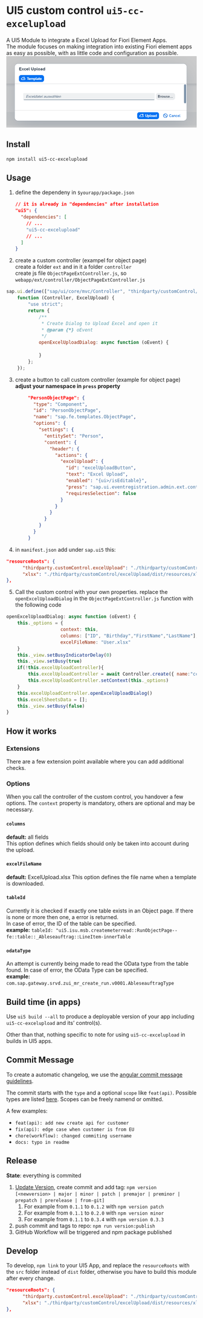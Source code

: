 # UI5 custom control `ui5-cc-excelupload`

A UI5 Module to integrate a Excel Upload for Fiori Element Apps.  
The module focuses on making integration into existing Fiori element apps as easy as possible, with as little code and configuration as possible.
![Excel Upload Dialog](/images/ExcelUploadDialog.png "Excel Upload Dialog")

## Install


```bash
npm install ui5-cc-excelupload
```

## Usage

1. define the dependeny in `$yourapp/package.json`

   ```json
   // it is already in "dependencies" after installation
   "ui5": {
     "dependencies": [
       // ...
       "ui5-cc-excelupload"
       // ...
     ]
   }
   ```
2. create a custom controller (exampel for object page)  
create a folder `ext` and in it a folder `controller`  
create js file `ObjectPageExtController.js`, so `webapp/ext/controller/ObjectPageExtController.js`

```js
sap.ui.define(["sap/ui/core/mvc/Controller", "thirdparty/customControl/excelUpload/ExcelUpload"],
    function (Controller, ExcelUpload) {
        "use strict";
        return {
            /**
             * Create Dialog to Upload Excel and open it
             * @param {*} oEvent 
             */
            openExcelUploadDialog: async function (oEvent) {    

            }
        };
    });
```
3. create a button to call custom controller (example for object page)  
**adjust your namespace in `press` property**
```json
        "PersonObjectPage": {
          "type": "Component",
          "id": "PersonObjectPage",
          "name": "sap.fe.templates.ObjectPage",
          "options": {
            "settings": {
              "entitySet": "Person",
              "content": {
                "header": {
                  "actions": {
                    "excelUpload": {
                      "id": "excelUploadButton",
                      "text": "Excel Upload",
                      "enabled": "{ui>/isEditable}",
                      "press": "sap.ui.eventregistration.admin.ext.controller.ObjectPageExtController.openExcelUploadDialog",
                      "requiresSelection": false
                    }
                  }
                }
              }
            }
          }
        }
```

4. in `manifest.json` add under `sap.ui5` this:
```json
"resourceRoots": {
      "thirdparty.customControl.excelUpload": "./thirdparty/customControl/excelUpload/dist/",
      "xlsx": "./thirdparty/customControl/excelUpload/dist/resources/xlsx"
},
```

5. Call the custom control with your own properties. replace the `openExcelUploadDialog` in the `ObjectPageExtController.js` function with the following code
```js
openExcelUploadDialog: async function (oEvent) {    
    this._options = {
                    context: this,
                    columns: ["ID", "Birthday","FirstName","LastName"],
                    excelFileName: "User.xlsx"
    }
    this._view.setBusyIndicatorDelay(0)
    this._view.setBusy(true)
    if(!this.excelUploadController){
        this.excelUploadController = await Controller.create({ name:"cc.excelUpload.ExcelUpload"})
        this.excelUploadController.setContext(this._options)  
    }          
    this.excelUploadController.openExcelUploadDialog()          
    this.excelSheetsData = [];
    this._view.setBusy(false)
}
```

## How it works

### Extensions

There are a few extension point available where you can add additional checks.

### Options

When you call the controller of the custom control, you handover a few options. The `context` property is mandatory, others are optional and may be necessary.

#### `columns`
**default:** all fields  
This option defines which fields should only be taken into account during the upload.
#### `excelFileName`
**default:** ExcelUpload.xlsx
This option defines the file name when a template is downloaded.
#### `tableId`
Currently it is checked if exactly one table exists in an Object page.
If there is none or more then one, a error is returned.  
In case of error, the ID of the table can be specified.  
**example:** `tableId: "ui5.isu.msb.createmeterread::RunObjectPage--fe::table::_Ableseauftrag::LineItem-innerTable`
#### `odataType`
An attempt is currently being made to read the OData type from the table found.
In case of error, the OData Type can be specified.  
**example:** `com.sap.gateway.srvd.zui_mr_create_run.v0001.AbleseauftragType`


## Build time (in apps)

Use `ui5 build --all` to produce a deployable version of your app including `ui5-cc-excelupload` and its’ control(s).

Other than that, nothing specific to note for using `ui5-cc-excelupload` in builds in UI5 apps.


## Commit Message

To create a automatic changelog, we use the [angular commit message guidelines](https://github.com/angular/angular/blob/22b96b9/CONTRIBUTING.md#commit).

The commit starts with the `type` and a optional `scope` like `feat(api)`. Possible types are listed [here](https://github.com/angular/angular/blob/22b96b9/CONTRIBUTING.md#type). Scopes can be freely namend or omitted.

A few examples:
- `feat(api): add new create api for customer`
- `fix(api): edge case when customer is from EU`
- `chore(workflow): changed commiting username`
- `docs: typo in readme`


## Release

**State**: everything is commited

1. [Update Version](https://docs.npmjs.com/cli/v9/commands/npm-version?v=true), create commit and add tag: `npm version  [<newversion> | major | minor | patch | premajor | preminor | prepatch | prerelease | from-git]`  
   1. For example from `0.1.1` to `0.1.2` with `npm version patch`
   2. For example from `0.1.1` to `0.2.0` with `npm version minor`
   3. For example from `0.1.1` to `0.3.4` with `npm version 0.3.3`  
3. push commit and tags to repo: `npm run version:publish`
4. GitHub Workflow will be triggered and npm package published

## Develop

To develop, `npm link` to your UI5 App, and replace the `resourceRoots` with the `src` folder instead of `dist` folder, otherwise you have to build this module after every change.  
```json
"resourceRoots": {
      "thirdparty.customControl.excelUpload": "./thirdparty/customControl/excelUpload/src/",
      "xlsx": "./thirdparty/customControl/excelUpload/dist/resources/xlsx"
},
```
